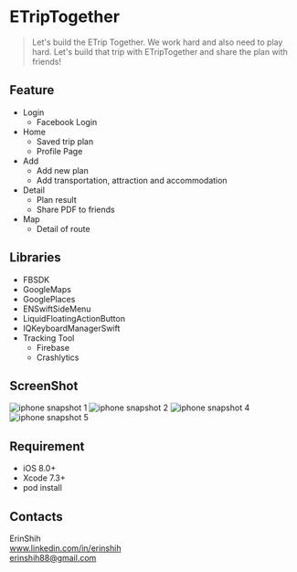 # ETripTogether
> Let's build the ETrip Together. We work hard and also need to play hard. Let's build that trip with ETripTogether and share the plan with friends!

## Feature
  * Login
    * Facebook Login
  * Home
    * Saved trip plan
    * Profile Page
  * Add
    * Add new plan
    * Add transportation, attraction and accommodation
  * Detail
    * Plan result
    * Share PDF to friends
  * Map
    * Detail of route

## Libraries
  * FBSDK
  * GoogleMaps
  * GooglePlaces
  * ENSwiftSideMenu
  * LiquidFloatingActionButton
  * IQKeyboardManagerSwift
  * Tracking Tool
    * Firebase
    * Crashlytics


## ScreenShot
![iphone snapshot 1](https://cloud.githubusercontent.com/assets/21031430/19998565/7e0d1496-a2a8-11e6-889c-c5395ef7fa02.png)
![iphone snapshot 2](https://cloud.githubusercontent.com/assets/21031430/19998581/92c87b5a-a2a8-11e6-82c2-7ccaf3a0bfb6.png)
![iphone snapshot 4](https://cloud.githubusercontent.com/assets/21031430/19998583/9311d098-a2a8-11e6-9cef-819d32ed4330.png)
![iphone snapshot 5](https://cloud.githubusercontent.com/assets/21031430/19998582/93108738-a2a8-11e6-9730-3d0165d19ae2.png)



## Requirement
  * iOS 8.0+
  * Xcode 7.3+
  * pod install

## Contacts
ErinShih
<br>www.linkedin.com/in/erinshih
<br>erinshih88@gmail.com